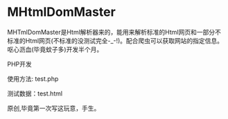 # MHtmlDomMaster
MHTmlDomMaster是Html解析器来的，能用来解析标准的Html网页和一部分不标准的Html网页(不标准的没测试完全-_-!)。配合爬虫可以获取网站的指定信息。呕心沥血(毕竟蚊子多)开发半个月。

PHP开发

使用方法: test.php 

测试数据：test.html

原创,毕竟第一次写这玩意，手生。